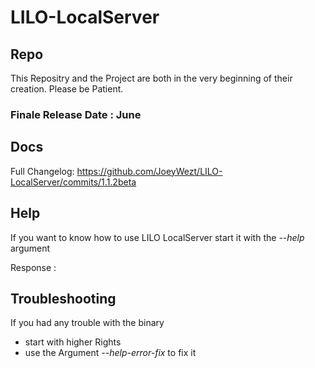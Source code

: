 # LILO-LocalServer

## Repo

This Repositry and the Project are both in the very beginning of their creation.
Please be Patient.

### Finale Release Date : June



## Docs

Full Changelog: https://github.com/JoeyWezt/LILO-LocalServer/commits/1.1.2beta

## Help

If you want to know how to use LILO LocalServer start it with the _--help_ argument

Response :


## Troubleshooting

If you had any trouble with the binary 

- start with higher Rights 
- use the Argument _--help-error-fix_ to fix it
